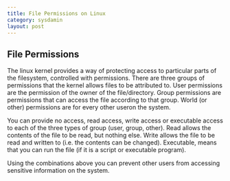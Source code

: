 ```yaml
---
title: File Permissions on Linux
category: sysdamin
layout: post
---
```


## File Permissions
The linux kernel provides a way of protecting access to particular parts of the filesystem, controlled with permissions. There are three groups of permissions that the kernel allows files to be attributed to. User permissions are the permission of the owner of the file/directory. Group permissions are permissions that can access the file according to that group. World (or other) permissions are for every other useron the system.

You can provide no access, read access, write access or executable access to each of the three types of group (user, group, other). Read allows the contents of the file to be read, but nothing else. Write allows the file to be read and written to (i.e. the contents can be changed). Executable, means that you can run the file (if it is a script or executable program).

Using the combinations above you can prevent other users from accessing sensitive information on the system. 
